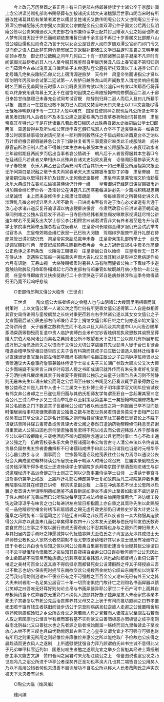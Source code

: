 <!-- { "loadSidebar": true } -->
　　今上改元万历癸酉之春正月十有三日吏部右侍郎兼侍读学士诸公卒于京邸讣闻　上念公讲读劳赠礼部尚书赐祭葬有加按诸氏实越大夫诸稽郢后世家山阴当宋时有所避改姓诸葛其后有某某者累世以儒显复姓诸氏又数传明庵公公大父也明庵公三子长双潭公宗辅配陈氏次宗弼又次国太公宗教配金氏公盖双潭公仲子国太公后两公及明庵公皆以公贵累赠通议大夫吏部右侍郎兼侍读学士配并封且赠淑人公之始诞也陈淑人梦有凤自天投于怀巳而岐颖绝羣甫髫日诵千余言目不再过十岁善属文比部郎八山钱公越巨儒也见而奇之乃言于兄以女女公是钱安人阅四岁随双潭公官祁门祁门令又见而奇之语人曰此非东南竹箭邪居三岁返越补郡诸生文学日益邃时辈畏之又明年癸卯领乡荐及　御史舒公数睨之问年几何曰二十有一舒顾诸寮曰是子凝采不凡异时有闻馆阁光兹榜者必其人也人至今服其雅鉴然自甲辰历癸丑凡四上春官辄不第归归则杜门茹涵今古益以淹贯其自律若处子未尝逐队登公庭有所托双潭以丁未违养公归自北号踊几绝执丧踰制乙卯又北上宿清源逆旅梦　天帝并　肃皇帝坐而语指公才贤以印剑明年丙辰举会试第二廷试第一人传胪日越卧龙山鸣声闻数里人谓地灵响应视曩时名至卿云见盖同符云时家人以公既贵显置袴欲以纨公遽斥曰袴宜以纨耶吾行将菲粝以终身安用此每慕王文正不在温饱句因镌之石章随授翰林院修撰亟迎二淑人于邸日奉旨甘侍膳寝己未春充会试同考试官既　陛辞则归拜二淑人而后入且曰儿所藉手以报　国恩万一在兹役也敢不努力巳入院则又焚香吁天曰夫录士以□耳文岂能尽得士哉唯神明默相予令一二□才人彀中用充　国家任使则神之贶也后凡公所录士率多表见者旧制凡人后者封不及本生公痛之是夏秩满乃日夜草奏祈貤封词甚恳恻　肃皇帝嘉其孝特允之于是在廷诸臣凡若此者□相庆以此殊典自诸太史始嗣后公学士□郎两值　覃恩皆得并及所生如公官庚申春乞假归陈淑人仓卒卒于途哀毁执丧一如丧双潭公时居家益事韬敛谢请托至关一郡利弊则毅然任之不惜齿颊如辛酉夏台卒乏饷以万计督府檄吾郡假输甚急公言于当路往复者再三事竟寝它率类此壬戍服除赴　阙补原官前所称旧制人后者不得兼封本生亦未有兼服本生者公顾服陈淑人丧衰绖疏水者三年踰假期且两阅岁而后出当事者哀公情疏于　朝凡后于人者皆得服其本生着□令在廷诸臣凡若此者又举相庆以此殊典自诸太史始癸亥夏有　诏偕阁臣纂修承天大志甲子春校录　永乐大典乙丑会试再充同考试官其祈天一如己未夏公所居祖第灾报至无所问第曰是祝融之儆予也夫丙寅春承天大志成赐银币宝钞丁卯春　肃皇帝崩　庄皇帝嗣位始以恩得封本阶及钱安人无何偕史臣纂修　肃皇帝实录兼管理文阶诰勑夏　永乐大典成升左春坊左谕德兼侍读仍升俸一级　　皇帝御讲充经筵日讲官赐银币迨讲加赐金绯纻罗纱各一及宝钞公在讲筵凡五历寒暑每进讲必先一夕斋戒积精凝思期以至诚悟　主上而耒姿修伟步上雍肃吐音朗朗　　　帝每竦意听之所著经史讲义凡涉理乱几微必剀切详尽言人所不敢言一日讲尚书至有言逆于汝心必求诸道有言逊于汝心必求诸非道反复开谕谆谆以纳忠鲠屏谀佞言　帝肃然改容它日讲论语至朝闻道章同列难之公独从容启发不讳沮一日寺臣侍经帏者某忽癎发哮欺豕视满廷尽愕公讲迪如故若不见闻及出大学士徐公李公相顾言曰诸君讲官非大有养者曷至是冬升侍读学士掌院事充纂修玉牒总裁官戊辰春从　庄皇帝谒长陵锡金绯罗服仍充会试武举考试官冬从　庄皇帝郊赐金绯纻表里一己巳秋大阅随　驾赐绯罗服庚午夏升礼部右侍郎兼管日讲如故仍充　肃皇帝实录副总裁辛未春　庄皇帝亲策礼部所举士于　廷充提调官赐钞时两　册宫妃咸预典礼赐银币者再会　今上方冠廷议冠礼中贵多乐简便公正色诤之多所条改　长陵竣工赐银彩　庄皇帝崩公自以始终　庄皇帝世无一日不在侍从沐　宠遇殊它班每一哭临至失声而大丧礼仪又当其剧以是形神交惫病遂作矣六月有诏驰　天寿山视　大峪陵赐银币时暑甚人马有喘而毙者公独上下卑峻不少避竟触热败脾及归命即卧榻艰起七月改吏部右侍郎兼官如故既越月病小愈始一赴公座而　庄皇帝寻即幽宫又扶疾徒跣行二十余里哭送于郊自是病益甚涉秋迫季冬始得请归田乃竟不起呜呼悲哉 

　　○吏部侍郎陶文僖公大临传（王世贞） 

　　王世贞 
　　陶文僖公大临者绍兴之会稽人也与山阴诸公大绶同里闬相善而其射策时　上以文僖公第一人诸公次之而亡何有所更置文僖公遂得第二人自是益相善其官史局侍讲闱与銮坡鹤禁之长佐对秉更莅若左右手然诸公遂以其女女文僖公之子允宜而最后诸公繇吏部右侍郎兼侍读学士捐馆文僖公即日继之亡何亦遂卒始文僖公之侍讲闱也　天子器重之数称先生而不名众以且大拜而及其病遣中□人问痊否赐羊豕酒粲蔬等物殁而复遣中贵人临护丧赙白金米布宝钞香烛俱视执政恩数其谕祭至葬赠大宗伯大略同诸公而易名之典则诸公所不敢望者天下之惜二公以庶几有所展布佐成万历之治佹及而失之以恨而于文僖公尤切公字虞臣其先世彭泽人徙于台已复徙会稽遂会稽甲族曾祖曰慥举四丈夫子皆有科第而其叔子曰庄敏公谐选入翰林迁给事中以直谏谪徙累官至兵部左侍郎卒赠尚书德靖间名臣庄敏公之子曰鸿胪序班师贤以公贵赠通议大夫詹事府詹事兼翰林侍读学士举丈夫子三长湖广参政大顺次公又次大恒公少而端嶷不妄笑言三四岁时母淑人授之书即成诵巳就外传而有朱先生者好礼使童子习洒扫拂凡展席夷其贵于贱者夏不得挥扇公独乐之曰童子分固当且夫习则不劳静则无暑朱先生以语庄敏公而奇之公尝间至庄敏公书阁见名臣奏议辄手裒录得数卷庄敏公益奇之曰是儿其中人也十二工属文十五补博士弟子明年廪学官又明年应省试夜有邻女奔公者却之三巳遂徙居归而与其伯氏相师友学每谓圣狂自一念起署其室曰念斋公凡三试而举于乡又三试而举礼部以至射策及第盖年三十矣授翰林院编修故相严耳公名欲致之门下数遣其子世蕃候公公戒门者以他出应之第一剌报而巳卒不见而是时僊居吴给事时来慷慨慕直言公独善之数与扬扢世务吴君谓世务莫先于击相严公曰然吴君出其草公读之曰是名计耶胜之则毋触县官讳泚笔汰其甚者巳吴君论上不胜下　诏狱诘责所共谋五毒苛备或传且诬大者公闻之泰然日遣饷药物醪糗侦伺耗息吴君谢母重累故人公笑曰固也柰何使君独善吴君得不死以戍去而公尝迎韩淑人养于邸得疾卒公以丧归毁瘠踰礼三载绝酒肉不御内既服除念通议公且老而时事亡当心不欲出通议公强之乃　仍故官校录永乐大典寻授诸孺珰书公每言古寺人清公奉法以令终者其贪暴负国参夷五宗者委曲辨析不巳诸孺珰咸拱手曰此公异日谓我也当是时元相华亭公心器公数引与议　国事而会　世宗晏驾遗诏及他笺表往往公有力焉寻以通议公丧归会大典成道进翰林侍读公所居丧无异于韩淑人时甫公除召充　世庙实录俄校应天试务绌浮薄所得多老成士还进侍读学士掌留院岁余拜南京国子祭酒至则进诸生与讲说道理经济不高远奇僻之行士则之亡何以少詹事兼侍读学士召侍　上讲读于春宫寻进詹事仍兼学上如故　上践阼迁礼部右侍郎兼学士复如故前后凡三视院篆异数也俄解院事佐部其在经筵日讲修　穆宗实录副总裁　上虽在冲幼圣质不世出公思所以启翼之者首讲大学谓明明德如磨鉴不虞昏新民如澣衣不虞污止至善如赴家不虞远是在于性未凿时扩充善端而巳公所陈说每至谨天戒法祖孝亲恤民隐慎用舍广咨访缓工役饬边政谆谆乎有味言之也公每进讲左右皆目相指而上亦自重之其亟称先生以此赐服视一品他精镠宝楮金符绣币彩扇貂裘之赐无虚月改吏部仍日讲修史岁首大计吏公去藩臬之巧附势者二留运司之苦节迹迂者州幕之非疾而诬以疾者各一众大称服其迫欲得公大拜亦以此盖未几而公卒矣得年仅四十八公孝友天至既与伯氏相师友伯氏数奇娄食贫然公庄事之不敢以鴈行进叔氏得奇疾公不忍其躁也身与之寝外而俾妇章夫人与其妇居内尝手疏吁之神愿减算以代抚恤寡妹尤至伯氏之子尚宝丞允淳其成进士无异师皆公教也公人宽然长者然閟默不泄尤眘取舍绝嗜好其以乡进士里居有凌而夺之田于令者公弗白也令后知之惊以问公公竟弗白里豪有御史逮当令治疑其狱公徐谓曰书不云乎疑惟轻令悟趣宽之豪后知其自夜挟百金寿公□曰误矣我何德于公公无厌此金山畲耶胡不易粟帛而瞻族姻之饥若寒者其奉韩淑人讳也故陆都督柄方重伺公窘于棺遗之美材可百金公返其直不得后抵京而都督死矣公设薄酹酹之呼其子绎授直曰吾以不欺志也胡少保宗宪时拥节东南欲交欢公捐数百金树坊公叹曰东南困矣以饷军不足而我何用坊则逊谢曰不佞业巳有之不可强裁之至百金公又谢曰无巳有外王父之韩大夫未树者附一名足矣公居官二十年一切贽谢俱绝门故计亡之则购名书画犀器以馈公笑却之曰吾唯无好耳好则何论金帛与书画犀器异耶公家世二千石产可中上而其自奉极简约食不过算器衣无重彩门不纳优人迹顾其好施子独异是友人朱泰家贫事亲孝死无子其妻复以节死公先后治丧葬养其父母又之上状于有司而推坊直祠之曰节孝置祀田若干亩有钱生者挟旧而徒步访公于京至则病病发狂逆旅人走避之公徙置精舍躬粥药死则周棺殓归之乡公所衣食父之党若而人母之党若而人诸戚友以至闾左右若而人取之若囷廪也公恒言学有根而室有基不实则欹又曰善罔极恶亦罔极譬之岐乎南则益南北则益北又曰善犹水也之先者源之后者埋始而滥一觞终而润九里每读孟子至收放心未尝不再三叹也且曰忧勤惕厉其古帝王之心玺乎又谓允宜才不可强守可强也财有所用之则重无所用之则轻惟俭养廉惟俭养惠公之所以能绝取广予俭故也公疾得之晨趋请而更衣风人之遂剧　上所遣慰使犹强自力拜乃顾谓伯氏曰书生诚不意得此父子兄弟举甲科官近列如　国恩何唯生者勉之遂瞑允宜之举乡会皆魁其经进士第授刑部主事又能古文辞　赞曰吾闻之吴君时来允相江陵公之上　帝鉴图说也寔公发之乃　世庙冯几之诏公所进于华亭公者深矣养正圣功也萃涣大几也其二端皆自公公用矣人乃以不竟用公惜者何也夫进善不自讳居功不自名公所以称大人长者哉陶氏之声实衣被天下未央者有以也 

　　○陶公大临（维风编） 

　　维风编 
